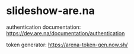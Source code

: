 # slideshow-are.na


authentication documentation:
https://dev.are.na/documentation/authentication

token generator:
https://arena-token-gen.now.sh/
